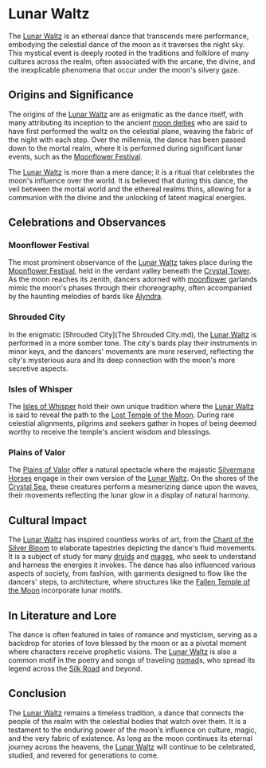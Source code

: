 # Lunar Waltz

The [Lunar Waltz](Lunar%20Waltz.md) is an ethereal dance that transcends mere performance, embodying the celestial dance of the moon as it traverses the night sky. This mystical event is deeply rooted in the traditions and folklore of many cultures across the realm, often associated with the arcane, the divine, and the inexplicable phenomena that occur under the moon's silvery gaze.

## Origins and Significance

The origins of the [Lunar Waltz](Lunar%20Waltz.md) are as enigmatic as the dance itself, with many attributing its inception to the ancient [moon deities](Moon%20Deities.md) who are said to have first performed the waltz on the celestial plane, weaving the fabric of the night with each step. Over the millennia, the dance has been passed down to the mortal realm, where it is performed during significant lunar events, such as the [Moonflower Festival](Moonflower%20Festival.md).

The [Lunar Waltz](Lunar%20Waltz.md) is more than a mere dance; it is a ritual that celebrates the moon's influence over the world. It is believed that during this dance, the veil between the mortal world and the ethereal realms thins, allowing for a communion with the divine and the unlocking of latent magical energies.

## Celebrations and Observances

### Moonflower Festival

The most prominent observance of the [Lunar Waltz](Lunar%20Waltz.md) takes place during the [Moonflower Festival](Moonflower%20Festival.md), held in the verdant valley beneath the [Crystal Tower](Crystal%20Tower.md). As the moon reaches its zenith, dancers adorned with [moonflower](Moonflower.md) garlands mimic the moon's phases through their choreography, often accompanied by the haunting melodies of bards like [Alyndra](Alyndra.md).

### Shrouded City

In the enigmatic [Shrouded City](The Shrouded City.md), the [Lunar Waltz](Lunar%20Waltz.md) is performed in a more somber tone. The city's bards play their instruments in minor keys, and the dancers' movements are more reserved, reflecting the city's mysterious aura and its deep connection with the moon's more secretive aspects.

### Isles of Whisper

The [Isles of Whisper](Isles%20of%20Whisper.md) hold their own unique tradition where the [Lunar Waltz](Lunar%20Waltz.md) is said to reveal the path to the [Lost Temple of the Moon](Lost%20Temple%20of%20the%20Moon.md). During rare celestial alignments, pilgrims and seekers gather in hopes of being deemed worthy to receive the temple's ancient wisdom and blessings.

### Plains of Valor

The [Plains of Valor](Plains%20of%20Valor.md) offer a natural spectacle where the majestic [Silvermane Horses](Silvermane%20Horses.md) engage in their own version of the [Lunar Waltz](Lunar%20Waltz.md). On the shores of the [Crystal Sea](Crystal%20Sea.md), these creatures perform a mesmerizing dance upon the waves, their movements reflecting the lunar glow in a display of natural harmony.

## Cultural Impact

The [Lunar Waltz](Lunar%20Waltz.md) has inspired countless works of art, from the [Chant of the Silver Bloom](Chant%20of%20the%20Silver%20Bloom.md) to elaborate tapestries depicting the dance's fluid movements. It is a subject of study for many [druids](Druids.md) and [mages](Mages.md), who seek to understand and harness the energies it invokes. The dance has also influenced various aspects of society, from fashion, with garments designed to flow like the dancers' steps, to architecture, where structures like the [Fallen Temple of the Moon](Fallen%20Temple%20of%20the%20Moon.md) incorporate lunar motifs.

## In Literature and Lore

The dance is often featured in tales of romance and mysticism, serving as a backdrop for stories of love blessed by the moon or as a pivotal moment where characters receive prophetic visions. The [Lunar Waltz](Lunar%20Waltz.md) is also a common motif in the poetry and songs of traveling [nomad](Nomad.md)s, who spread its legend across the [Silk Road](Silk%20Road.md) and beyond.

## Conclusion

The [Lunar Waltz](Lunar%20Waltz.md) remains a timeless tradition, a dance that connects the people of the realm with the celestial bodies that watch over them. It is a testament to the enduring power of the moon's influence on culture, magic, and the very fabric of existence. As long as the moon continues its eternal journey across the heavens, the [Lunar Waltz](Lunar%20Waltz.md) will continue to be celebrated, studied, and revered for generations to come.